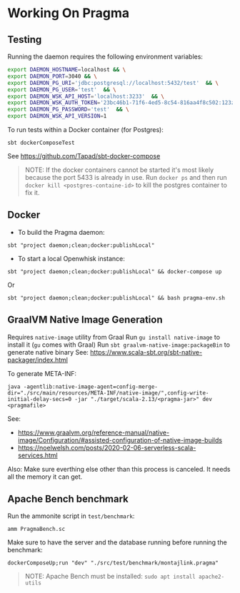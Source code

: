 # Working On Pragma

## Testing
Running the daemon requires the following environment variables:
```sh
export DAEMON_HOSTNAME=localhost && \
export DAEMON_PORT=3040 && \
export DAEMON_PG_URI='jdbc:postgresql://localhost:5432/test'  && \
export DAEMON_PG_USER='test'  && \
export DAEMON_WSK_API_HOST='localhost:3233'  && \
export DAEMON_WSK_AUTH_TOKEN='23bc46b1-71f6-4ed5-8c54-816aa4f8c502:123zO3xZCLrMN6v2BKK1dXYFpXlPkccOFqm12CdAsMgRU4VrNZ9lyGVCGuMDGIwP'  && \
export DAEMON_PG_PASSWORD='test'  && \
export DAEMON_WSK_API_VERSION=1
```

To run tests within a Docker container (for Postgres):
```
sbt dockerComposeTest
```
See https://github.com/Tapad/sbt-docker-compose
> NOTE: If the docker containers cannot be started it's most likely because the port 5433 is already in use. Run `docker ps` and then run `docker kill <postgres-containe-id>` to kill the postgres container to fix it.

## Docker

* To build the Pragma daemon:
```
sbt "project daemon;clean;docker:publishLocal"
```

* To start a local Openwhisk instance:
```
sbt "project daemon;clean;docker:publishLocal" && docker-compose up
```
Or
```
sbt "project daemon;clean;docker:publishLocal" && bash pragma-env.sh
```

## GraalVM Native Image Generation
Requires `native-image` utility from Graal
Run `gu install native-image` to install it (`gu` comes with Graal)
Run `sbt graalvm-native-image:packageBin` to generate native binary
See: https://www.scala-sbt.org/sbt-native-packager/index.html

To generate META-INF:
```
java -agentlib:native-image-agent=config-merge-dir="./src/main/resources/META-INF/native-image/",config-write-initial-delay-secs=0 -jar "./target/scala-2.13/<pragma-jar>" dev <pragmafile>
```
See:
* https://www.graalvm.org/reference-manual/native-image/Configuration/#assisted-configuration-of-native-image-builds
* https://noelwelsh.com/posts/2020-02-06-serverless-scala-services.html

Also: Make sure everthing else other than this process is canceled. It needs all the memory it can get.

## Apache Bench benchmark
Run the ammonite script in `test/benchmark`:
```
amm PragmaBench.sc
```
Make sure to have the server and the database running before running the benchmark:
```
dockerComposeUp;run "dev" "./src/test/benchmark/montajlink.pragma"
```

> NOTE: Apache Bench must be installed:
`sudo apt install apache2-utils`